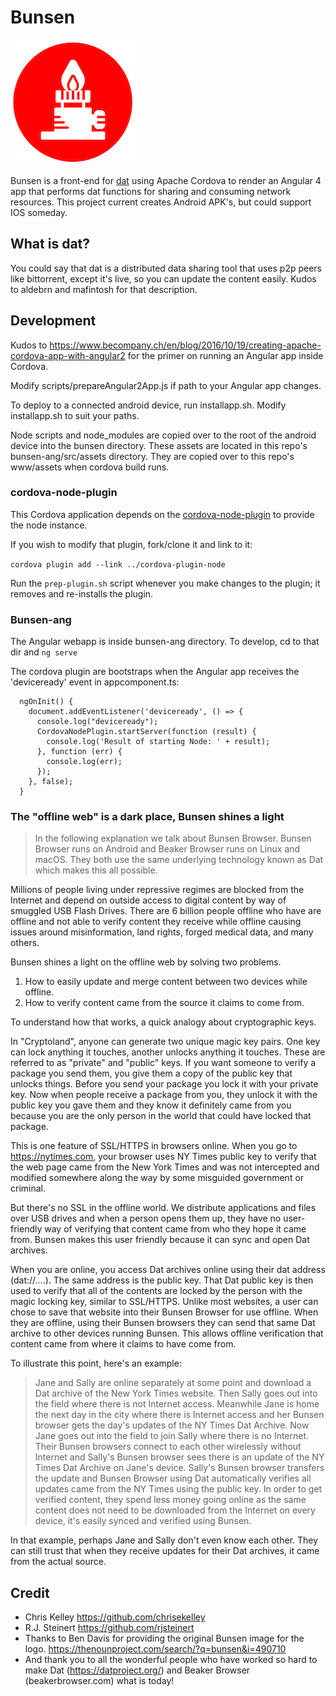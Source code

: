 # Bunsen

![bunsen logo](bunsen-logo.png)

Bunsen is a front-end for [dat](https://datproject.org/) using Apache Cordova to render an Angular 4 app that performs dat functions for sharing and consuming network resources. This project current creates Android APK's, but could support IOS someday. 

## What is dat?

You could say that dat is a distributed data sharing tool that uses p2p peers like bittorrent, except it's live, so you can update the content easily. Kudos to aldebrn and mafintosh for that description.

## Development

Kudos to https://www.becompany.ch/en/blog/2016/10/19/creating-apache-cordova-app-with-angular2 for the primer on running an Angular app inside Cordova.

Modify scripts/prepareAngular2App.js if path to your Angular app changes.

To deploy to a connected android device, run installapp.sh.  Modify installapp.sh to suit your paths.

Node scripts and node_modules are copied over to the root of the android device into the bunsen directory.
These assets are located in this repo's bunsen-ang/src/assets directory. They are copied over to this repo's
www/assets when cordova build runs.

### cordova-node-plugin

This Cordova application depends on the [cordova-node-plugin](https://github.com/bunsenbrowser/cordova-node-plugin)
to provide the node instance.

If you wish to modify that plugin, fork/clone it and link to it:

 `cordova plugin add --link ../cordova-plugin-node`

Run the `prep-plugin.sh` script whenever you make changes to the plugin; it removes and re-installs the plugin.

### Bunsen-ang

The Angular webapp is inside bunsen-ang directory. To develop, cd to that dir and `ng serve`

The cordova plugin are bootstraps when the Angular app receives the 'deviceready' event in appcomponent.ts:

```
  ngOnInit() {
    document.addEventListener('deviceready', () => {
      console.log("deviceready");
      CordovaNodePlugin.startServer(function (result) {
        console.log('Result of starting Node: ' + result);
      }, function (err) {
        console.log(err);
      });
    }, false);
  }
```

### The "offline web" is a dark place, Bunsen shines a light
> In the following explanation we talk about Bunsen Browser. Bunsen Browser runs on Android and Beaker Browser runs on Linux and macOS. They both use the same underlying technology known as Dat which makes this all possible.

Millions of people living under repressive regimes are blocked from the Internet and depend on outside access to digital content by way of smuggled USB Flash Drives. There are 6 billion people offline who have are offline and not able to verify content they receive while offline causing issues around misinformation, land rights, forged medical data, and many others.

Bunsen shines a light on the offline web by solving two problems.

1. How to easily update and merge content between two devices while offline.
2. How to verify content came from the source it claims to come from.

To understand how that works, a quick analogy about cryptographic keys.

In "Cryptoland", anyone can generate two unique magic key pairs. One key can lock anything it touches, another unlocks anything it touches. These are referred to as "private" and "public" keys. If you want someone to verify a package you send them, you give them a copy of the public key that unlocks things. Before you send your package you lock it with your private key. Now when people receive a package from you, they unlock it with the public key you gave them and they know it definitely came from you because you are the only person in the world that could have locked that package.

This is one feature of SSL/HTTPS in browsers online. When you go to https://nytimes.com, your browser uses NY Times public key to verify that the web page came from the New York Times and was not intercepted and modified somewhere along the way by some misguided government or criminal.

But there's no SSL in the offline world. We distribute applications and files over USB drives and when a person opens them up, they have no user-friendly way of verifying that content came from who they hope it came from. Bunsen makes this user friendly because it can sync and open Dat archives.

When you are online, you access Dat archives online using their dat address (dat://....). The same address is the public key. That Dat public key is then used to verify that all of the contents are locked by the person with the magic locking key, similar to SSL/HTTPS. Unlike most websites, a user can chose to save that website into their Bunsen Browser for use offline. When they are offline, using their Bunsen browsers they can send that same Dat archive to other devices running Bunsen. This allows offline verification that content came from where it claims to have come from.

To illustrate this point, here's an example:

> Jane and Sally are online separately at some point and download a Dat archive of the New York Times website. Then Sally goes out into the field where there is not Internet access. Meanwhile Jane is home the next day in the city where there is Internet access and her Bunsen browser gets the day's updates of the NY Times Dat Archive. Now Jane goes out into the field to join Sally where there is no Internet. Their Bunsen browsers connect to each other wirelessly without Internet and Sally's Bunsen browser sees there is an update of the NY Times Dat Archive on Jane's device. Sally's Bunsen browser transfers the update and Bunsen Browser using Dat automatically verifies all updates came from the NY Times using the public key.
In order to get verified content, they spend less money going online as the same content does not need to be downloaded from the Internet on every device, it's easily synced and verified using Bunsen.

In that example, perhaps Jane and Sally don't even know each other. They can still trust that when they receive updates for their Dat archives, it came from the actual source.

## Credit
- Chris Kelley https://github.com/chrisekelley
- R.J. Steinert https://github.com/rjsteinert
- Thanks to Ben Davis for providing the original Bunsen image for the logo. https://thenounproject.com/search/?q=bunsen&i=490710
- And thank you to all the wonderful people who have worked so hard to make Dat (https://datproject.org/) and Beaker Browser (beakerbrowser.com) what is today! 

